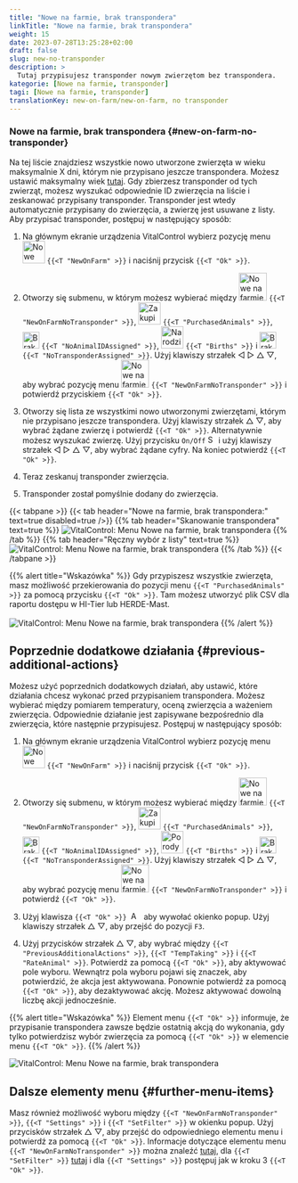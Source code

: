 ```yaml
---
title: "Nowe na farmie, brak transpondera"
linkTitle: "Nowe na farmie, brak transpondera"
weight: 15
date: 2023-07-28T13:25:28+02:00
draft: false
slug: new-no-transponder
description: >
  Tutaj przypisujesz transponder nowym zwierzętom bez transpondera.
kategorie: [Nowe na farmie, transponder]
tagi: [Nowe na farmie, transponder]
translationKey: new-on-farm/new-on-farm, no transponder
---
```

### Nowe na farmie, brak transpondera {#new-on-farm-no-transponder}

Na tej liście znajdziesz wszystkie nowo utworzone zwierzęta w wieku maksymalnie X dni, którym nie przypisano jeszcze transpondera. Możesz ustawić maksymalny wiek [tutaj](/pl/docs/settings/animal-registration/#set-default-values). Gdy zbierzesz transponder od tych zwierząt, możesz wyszukać odpowiednie ID zwierzęcia na liście i zeskanować przypisany transponder. Transponder jest wtedy automatycznie przypisany do zwierzęcia, a zwierzę jest usuwane z listy. Aby przypisać transponder, postępuj w następujący sposób:

1. Na głównym ekranie urządzenia VitalControl wybierz pozycję menu <img src="/icons/main/new-on-farm.svg" width="40" align="bottom" alt="Nowe na farmie" /> `{{<T "NewOnFarm" >}}` i naciśnij przycisk `{{<T "Ok" >}}`.

2. Otworzy się submenu, w którym możesz wybierać między <img src="/icons/registration/new-on-farm-no-transponder.svg" width="50" align="bottom" alt="Nowe na farmie, brak transpondera" /> `{{<T "NewOnFarmNoTransponder" >}}`, <img src="/icons/main/new-on-farm.svg" width="40" align="bottom" alt="Zakupione zwierzęta" /> `{{<T "PurchasedAnimals" >}}`, <img src="/icons/registration/no-eartag-number.svg" width="30" align="bottom" alt="Brak krajowego ID zwierzęcia" /> `{{<T "NoAnimalIDAssigned" >}}`, <img src="/icons/main/births.svg" width="40" align="bottom" alt="Narodziny" /> `{{<T "Births" >}}` i <img src="/icons/registration/no-transponder.svg" width="30" align="bottom" alt="Brak przypisanego transpondera" /> `{{<T "NoTransponderAssigned" >}}`. Użyj klawiszy strzałek ◁ ▷ △ ▽, aby wybrać pozycję menu <img src="/icons/registration/new-on-farm-no-transponder.svg" width="50" align="bottom" alt="Nowe na farmie, brak transpondera" /> `{{<T "NewOnFarmNoTransponder" >}}` i potwierdź przyciskiem `{{<T "Ok" >}}`.

3. Otworzy się lista ze wszystkimi nowo utworzonymi zwierzętami, którym nie przypisano jeszcze transpondera. Użyj klawiszy strzałek △ ▽, aby wybrać żądane zwierzę i potwierdź `{{<T "Ok" >}}`. Alternatywnie możesz wyszukać zwierzę. Użyj przycisku `On/Off` <img src="/icons/footer/search.svg" width="15" align="bottom" alt="Search" /> i użyj klawiszy strzałek ◁ ▷ △ ▽, aby wybrać żądane cyfry. Na koniec potwierdź `{{<T "Ok" >}}`.

4. Teraz zeskanuj transponder zwierzęcia.

5. Transponder został pomyślnie dodany do zwierzęcia.

{{< tabpane >}}
{{< tab header="Nowe na farmie, brak transpondera:" text=true disabled=true />}}
{{% tab header="Skanowanie transpondera" text=true %}}
![VitalControl: Menu Nowe na farmie, brak transpondera](../images/notransponder-scan.png "Nowe na farmie, brak transpondera")
{{% /tab %}}
{{% tab header="Ręczny wybór z listy" text=true %}}
![VitalControl: Menu Nowe na farmie, brak transpondera](../images/notransponder.png "Nowe na farmie, brak transpondera")
{{% /tab %}}
{{< /tabpane >}}

{{% alert title="Wskazówka" %}}
Gdy przypiszesz wszystkie zwierzęta, masz możliwość przekierowania do pozycji menu `{{<T "PurchasedAnimals" >}}` za pomocą przycisku `{{<T "Ok" >}}`. Tam możesz utworzyć plik CSV dla raportu dostępu w HI-Tier lub HERDE-Mast. <br/>
<br/>
![VitalControl: Menu Nowe na farmie, brak transpondera](../images/redirect.png "Przekierowanie")
{{% /alert %}}

## Poprzednie dodatkowe działania {#previous-additional-actions}

Możesz użyć poprzednich dodatkowych działań, aby ustawić, które działania chcesz wykonać przed przypisaniem transpondera. Możesz wybierać między pomiarem temperatury, oceną zwierzęcia a ważeniem zwierzęcia. Odpowiednie działanie jest zapisywane bezpośrednio dla zwierzęcia, które następnie przypisujesz. Postępuj w następujący sposób:

1. Na głównym ekranie urządzenia VitalControl wybierz pozycję menu <img src="/icons/main/new-on-farm.svg" width="40" align="bottom" alt="Nowe na farmie" /> `{{<T "NewOnFarm" >}}` i naciśnij przycisk `{{<T "Ok" >}}`.

2. Otworzy się submenu, w którym możesz wybierać między <img src="/icons/registration/new-on-farm-no-transponder.svg" width="50" align="bottom" alt="Nowe na farmie, brak transpondera" /> `{{<T "NewOnFarmNoTransponder" >}}`, <img src="/icons/main/new-on-farm.svg" width="40" align="bottom" alt="Zakupione zwierzęta" /> `{{<T "PurchasedAnimals" >}}`, <img src="/icons/registration/no-eartag-number.svg" width="30" align="bottom" alt="Brak krajowego ID zwierzęcia" /> `{{<T "NoAnimalIDAssigned" >}}`, <img src="/icons/main/births.svg" width="40" align="bottom" alt="Porody" /> `{{<T "Births" >}}` i <img src="/icons/registration/no-transponder.svg" width="30" align="bottom" alt="Brak przypisanego transpondera" /> `{{<T "NoTransponderAssigned" >}}`. Użyj klawiszy strzałek ◁ ▷ △ ▽, aby wybrać pozycję menu <img src="/icons/registration/new-on-farm-no-transponder.svg" width="50" align="bottom" alt="Nowe na farmie, brak transpondera" /> `{{<T "NewOnFarmNoTransponder" >}}` i potwierdź `{{<T "Ok" >}}`.

3. Użyj klawisza `{{<T "Ok" >}}` &nbsp;<img src="/icons/footer/open-popup.svg" width="15" align="bottom" alt="Aufruf Popup" />&nbsp; aby wywołać okienko popup. Użyj klawiszy strzałek △ ▽, aby przejść do pozycji `F3`.

4. Użyj przycisków strzałek △ ▽, aby wybrać między `{{<T "PreviousAdditionalActions" >}}`, `{{<T "TempTaking" >}}` i `{{<T "RateAnimal" >}}`. Potwierdź za pomocą `{{<T "Ok" >}}`, aby aktywować pole wyboru. Wewnątrz pola wyboru pojawi się znaczek, aby potwierdzić, że akcja jest aktywowana. Ponownie potwierdź za pomocą `{{<T "Ok" >}}`, aby dezaktywować akcję. Możesz aktywować dowolną liczbę akcji jednocześnie.

{{% alert title="Wskazówka" %}}
Element menu `{{<T "Ok" >}}` informuje, że przypisanie transpondera zawsze będzie ostatnią akcją do wykonania, gdy tylko potwierdzisz wybór zwierzęcia za pomocą `{{<T "Ok" >}}` w elemencie menu `{{<T "Ok" >}}`.
{{% /alert %}}

![VitalControl: Menu Nowe na farmie, brak transpondera](../images/actions.png "Dodatkowe akcje")

## Dalsze elementy menu {#further-menu-items}

Masz również możliwość wyboru między `{{<T "NewOnFarmNoTransponder" >}}`, `{{<T "Settings" >}}` i `{{<T "SetFilter" >}}` w okienku popup. Użyj przycisków strzałek △ ▽, aby przejść do odpowiedniego elementu menu i potwierdź za pomocą `{{<T "Ok" >}}`. Informacje dotyczące elementu menu `{{<T "NewOnFarmNoTransponder" >}}` można znaleźć [tutaj](/pl/docs/settings/animal-registration/#set-default-values), dla `{{<T "SetFilter" >}}` [tutaj](/pl/docs/filter/) i dla `{{<T "Settings" >}}` postępuj jak w kroku 3 `{{<T "Ok" >}}`.
